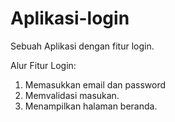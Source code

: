 # Aplikasi-login
Sebuah Aplikasi dengan fitur login.<br>

Alur Fitur Login:<br>
1. Memasukkan email dan password<br>
2. Memvalidasi masukan.<br>
3. Menampilkan halaman beranda.
